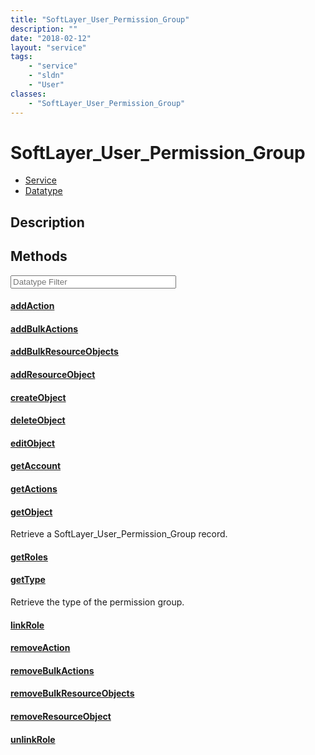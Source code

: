 ```yaml
---
title: "SoftLayer_User_Permission_Group"
description: ""
date: "2018-02-12"
layout: "service"
tags:
    - "service"
    - "sldn"
    - "User"
classes:
    - "SoftLayer_User_Permission_Group"
---
```

# SoftLayer_User_Permission_Group
<div id='service-datatype'>
    <ul id='sldn-reference-tabs'>
    <li id='service'> <a href='/reference/services/SoftLayer_User_Permission_Group' >Service</a></li>    <li id='datatype'> <a href='/reference/datatypes/SoftLayer_User_Permission_Group' >Datatype</a></li>
    </ul>
</div>

## Description




        
<div id="properties" class="content service-content">

## Methods

<div class="view-filters">
    <div class="clearfix">
        <div class="search-input-box">
            <input placeholder="Datatype Filter" onkeyup="titleSearch(inputId='edit-combine', divId='method-div', elementClass='method-row')" 
                type="text" id="edit-combine" value="" size="30" maxlength="128" class="form-text">
        </div>
    </div>
</div>

#### [addAction](/reference/services/SoftLayer_User_Permission_Group/addAction)


#### [addBulkActions](/reference/services/SoftLayer_User_Permission_Group/addBulkActions)


#### [addBulkResourceObjects](/reference/services/SoftLayer_User_Permission_Group/addBulkResourceObjects)


#### [addResourceObject](/reference/services/SoftLayer_User_Permission_Group/addResourceObject)


#### [createObject](/reference/services/SoftLayer_User_Permission_Group/createObject)


#### [deleteObject](/reference/services/SoftLayer_User_Permission_Group/deleteObject)


#### [editObject](/reference/services/SoftLayer_User_Permission_Group/editObject)


#### [getAccount](/reference/services/SoftLayer_User_Permission_Group/getAccount)


#### [getActions](/reference/services/SoftLayer_User_Permission_Group/getActions)


#### [getObject](/reference/services/SoftLayer_User_Permission_Group/getObject)
Retrieve a SoftLayer_User_Permission_Group record.

#### [getRoles](/reference/services/SoftLayer_User_Permission_Group/getRoles)


#### [getType](/reference/services/SoftLayer_User_Permission_Group/getType)
Retrieve the type of the permission group.

#### [linkRole](/reference/services/SoftLayer_User_Permission_Group/linkRole)


#### [removeAction](/reference/services/SoftLayer_User_Permission_Group/removeAction)


#### [removeBulkActions](/reference/services/SoftLayer_User_Permission_Group/removeBulkActions)


#### [removeBulkResourceObjects](/reference/services/SoftLayer_User_Permission_Group/removeBulkResourceObjects)


#### [removeResourceObject](/reference/services/SoftLayer_User_Permission_Group/removeResourceObject)


#### [unlinkRole](/reference/services/SoftLayer_User_Permission_Group/unlinkRole)


</div>

